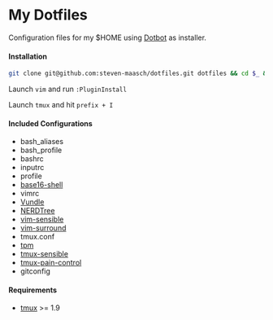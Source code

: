 My Dotfiles
================

Configuration files for my $HOME using [Dotbot][dotbot] as installer.

#### Installation
```bash
git clone git@github.com:steven-maasch/dotfiles.git dotfiles && cd $_ && ./install
```
Launch `vim` and run `:PluginInstall`

Launch `tmux` and hit `prefix + I`

#### Included Configurations
+ bash_aliases
+ bash_profile
+ bashrc
+ inputrc
+ profile
+ [base16-shell][base16_shell]
+ vimrc
 + [Vundle][vundle]
 + [NERDTree][nerdtree]
 + [vim-sensible][vim_sensible]
 + [vim-surround][vim_surround]
+ tmux.conf
 + [tpm][tmux_tpm]
 + [tmux-sensible][tmux_sensible]
 + [tmux-pain-control][tmux_pain_control]
+ gitconfig

#### Requirements
+ [tmux] >= 1.9

[dotbot]: https://github.com/anishathalye/dotbot/
[tmux_tpm]: https://github.com/tmux-plugins/tpm
[tmux_pain_control]: https://github.com/tmux-plugins/tmux-pain-control
[tmux_sensible]: https://github.com/tmux-plugins/tmux-pain-control
[nerdtree]: https://github.com/scrooloose/nerdtree
[vundle]: https://github.com/gmarik/Vundle.vim
[vim_sensible]: https://github.com/tpope/vim-sensible
[vim_surround]: https://github.com/tpope/vim-surround
[base16_shell]: https://github.com/chriskempson/base16-shell
[tmux]: http://tmux.sourceforge.net/
